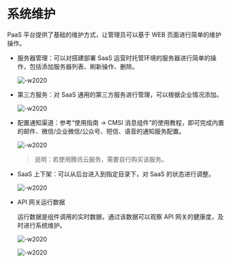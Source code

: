 # 系统维护

PaaS 平台提供了基础的维护方式，让管理员可以基于 WEB 页面进行简单的维护操作。

- 服务器管理：可以对搭建部署 SaaS 运营时托管环境的服务器进行简单的操作，包括添加服务器列表、刷新操作、删除。

  ![-w2020](../../assets/fuwuqiinfo.png)

- 第三方服务：对 SaaS 通用的第三方服务进行管理，可以根据企业情况添加。

  ![-w2020](../../assets/disanfangfuwu.png)

- 配置通知渠道：参考“使用指南 -> CMSI 消息组件”的使用教程，即可完成内置的邮件、微信/企业微信/公众号、短信、语音的通知服务配置。

  ![-w2020](../../assets/tongzhi.png)

  > 说明：若使用腾讯云服务，需要自行购买该服务。

- SaaS 上下架：可以从后台进入到指定目录下，对 SaaS 的状态进行调整。

  ![-w2020](../../assets/saashoutai.png)

- API 网关运行数据

  运行数据是组件调用的实时数据，通过该数据可以观察 API 网关的健康度，及时进行系统维护。

  ![-w2020](../../assets/图片31.png)

  ![-w2020](../../assets/图片32.png)
